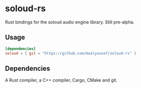 # soloud-rs

Rust bindings for the soloud audio engine library.
Still pre-alpha.

## Usage
```toml
[dependencies]
soloud = { git = "https://github.com/moalyousef/soloud-rs" }
```

## Dependencies
A Rust compiler, a C++ compiler, Cargo, CMake and git.
